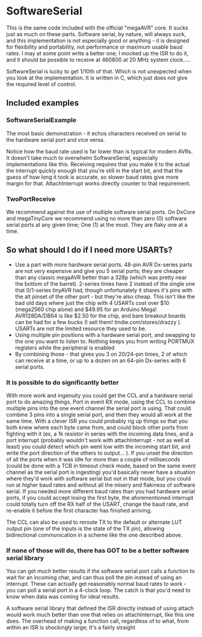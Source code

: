# SoftwareSerial
This is the same code included with the official "megaAVR" core. It sucks just as much on these parts. Software serial, by nature, will always suck, and this implementation is not especially good or anything - it is designed for flexibility and portability, not performance or maximum usable baud rates. I may at some point write a better one; I mocked up the ISR to do it, and it should be possible to receive at 460800 at 20 MHz system clock.....

SoftwareSerial is lucky to get 1/10th of that. Which is not unexpected when you look at the implementation. It is written in C, which just does not give the required level of control.

## Included examples

### SoftwareSerialExample
The most basic demonstration - it echos characters received on serial to the hardware serial port and vice versa.

Notice how the baud rate used is far lower than is typical for modern AVRs. It doesn't take much to overwhelm SoftwareSerial, especially implementations like this. Receiving requires that you make it to the actual the interrupt quickly enough that you're still in the start bit, and that the guess of how long it took is accurate, so slower baud rates give more margin for that. AttachInterrupt works directly counter to that requirement.

### TwoPortReceive
We recommend against the use of multiple software serial ports. On DxCore and megaTinyCore we recommend using no more than zero (0) software serial ports at any given time; One (1) at the most. They are flaky one at a time.

## So what should I do if I need more USARTs?
* Use a part with more hardware serial ports. 48-pin AVR Dx-series parts are not very expensive and give you 5 serial ports; they are cheaper than any classic megaAVR better than a 328p (which was pretty near the bottom of the barrel). 2-series tinies have 2 instead of the single one that 0/1-series tinyAVR had, though unfortunately it shares it's pins with the alt pinset of the other port - but they're also cheap. This isn't like the bad old days where just the chip with 4 USARTs cost over $10 (mega2560 chip alone) and $49.95 for an Arduino Mega! AVR128DA/DB64 is like $2.50 for the chip, and bare breakout boards can be had for a few bucks (I sell them! tindie.com/stores/drazzy ). USARTs are not the limited resource they used to be.
* Using multiple pin positions with a hardware serial port, and swapping to the one you want to listen to. Nothing keeps you from writing PORTMUX registers while the peripheral is enabled
* By combining those - that gives you 3 on 20/24-pin tinies, 2 of which can receive at a time, or up to a dozen on an 64-pin Dx-series with 6 serial ports.

### It is possible to do significantly better
With more work and ingenuity you could get the CCL and a hardware serial port to do amazing things. Port in event RX mode, using the CCL to combine multiple pins into the one event channel the serial port is using. That could combine 3 pins into a single serial port, and then they would all work at the same time. With a clever ISR you could probably rig up things so that you both knew where each byte came from, and could block other ports from fighting with it (ex, a 1k resistor in series with the incoming data lines, and a port interrupt (probably wouldn't work with attachInterrupt - not as well at least) you could detect which pin went low with the incoming start bit, and write the port direction of the others to output... ). If you unset the direction of all the ports when it was idle for more than a couple of milliseconds (could be done with a TCB in timeout check mode, based on the same event channel as the serial port is ingesting) you'd basically never have a situation where they'd work with software serial but not in that mode, but you could run at higher baud rates and without all the misery and flakiness of software serial. If you needed more different baud rates than you had hardware serial ports, if you could accept losing the first byte, the aforementioned interrupt could totally turn off the RX half of the USART, change the baud rate, and re-enable it before the first character has finished arriving.

The CCL can also be used to reroute TX to the default or alternate LUT output pin (one of the inputs is the state of the TX pin), allowing bidirectional communication in a scheme like the one described above.

### If none of those will do, there has GOT to be a better software serial library
You can get *much* better results if the software serial port calls a function to wait for an incoming char, and can thus poll the pin instead of using an interrupt. These can actually get reasonably normal baud rates to work - you can poll a serial port in a 4-clock loop. The catch is that you'd need to know when data was coming for ideal results.

A software serial library that defined the ISR directly instead of using attach would work much better than one that relies on attachInterrupt, like this one does. The overhead of making a function call, regardless of to what, from within an ISR is shockingly large; It's a fairly straight
